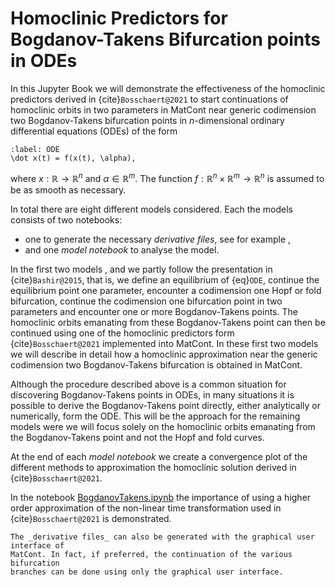 # Homoclinic Predictors for Bogdanov-Takens Bifurcation points in ODEs

In this Jupyter Book we will demonstrate the effectiveness of the homoclinic
predictors derived in {cite}`Bosschaert@2021` to start continuations of
homoclinic orbits in two parameters in MatCont near generic codimension two
Bogdanov-Takens bifurcation points in $n$-dimensional ordinary differential
equations (ODEs) of the form
```{math}
:label: ODE
\dot x(t) = f(x(t), \alpha),
```
where $x: \mathbb R \to \mathbb R^n$ and $\alpha \in \mathbb R^m$. The
function $f : \mathbb R^n \times \mathbb R^m \to \mathbb R^n$ is assumed to
be as smooth as necessary.

In total there are eight different models considered. Each the models consists
of two notebooks:
- one to generate the necessary _derivative files_, see for example
  [](./Morris-LecarGenSym.ipynb),
- and one _model notebook_ to analyse the model.

In the first two models [](./Morris-Lecar.ipynb),  and [](./CO-oxidation.ipynb)
we partly follow the presentation in {cite}`Bashir@2015`, that is, we define an
equilibrium of {eq}`ODE`, continue the equilibrium point one parameter, encounter
a codimension one Hopf or fold bifurcation, continue the codimension one
bifurcation point in two parameters and encounter one or more Bogdanov-Takens
points. The homoclinic orbits emanating from these Bogdanov-Takens point can
then be continued using one of the homoclinic predictors form
{cite}`Bosschaert@2021` implemented into MatCont. In these first two models we
will describe in detail how a homoclinic approximation near the generic
codimension two Bogdanov-Takens bifurcation is obtained in MatCont.

Although the procedure described above is a common situation for discovering
Bogdanov-Takens points in ODEs, in many situations it is possible to derive the
Bogdanov-Takens point directly, either analytically or numerically, form the
ODE. This will be the approach for the remaining models were we will focus
solely on the homoclinic orbits emanating from the Bogdanov-Takens point and
not the Hopf and fold curves.

At the end of each _model notebook_ we create a convergence plot of the
different methods to approximation the homoclinic solution derived in
{cite}`Bosschaert@2021`.

In the notebook [BogdanovTakens.ipynb](BogdanovTakens.ipynb) the importance of
using a higher order approximation of the non-linear time transformation used
in {cite}`Bosschaert@2021` is demonstrated.


```{note}
The _derivative files_ can also be generated with the graphical user interface of
MatCont. In fact, if preferred, the continuation of the various bifurcation
branches can be done using only the graphical user interface.
```
